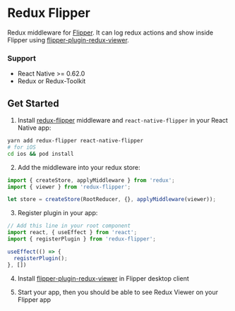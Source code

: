 # Redux Flipper
Redux middleware for [Flipper](https://fbflipper.com/). It can log redux actions and show inside Flipper using [flipper-plugin-redux-viewer](https://github.com/jk-gan/flipper-plugin-redux-viewer). 

### Support
- React Native >= 0.62.0
- Redux or Redux-Toolkit

## Get Started
1. Install [redux-flipper](https://github.com/jk-gan/redux-flipper) middleware and `react-native-flipper` in your React Native app:
```bash
yarn add redux-flipper react-native-flipper
# for iOS
cd ios && pod install
```

2. Add the middleware into your redux store:
```javascript
import { createStore, applyMiddleware } from 'redux';
import { viewer } from 'redux-flipper';

let store = createStore(RootReducer, {}, applyMiddleware(viewer));
```

3. Register plugin in your app:
```javascript
// Add this line in your root component
import react, { useEffect } from 'react';
import { registerPlugin } from 'redux-flipper';

useEffect(() => {
  registerPlugin();
}, [])
```

4. Install [flipper-plugin-redux-viewer](https://github.com/jk-gan/flipper-plugin-redux-viewer) in Flipper desktop client

5. Start your app, then you should be able to see Redux Viewer on your Flipper app

